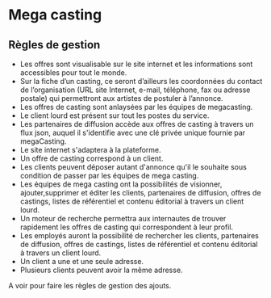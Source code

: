 # Mega casting

## Règles de gestion

- Les offres sont visualisable sur le site internet et les informations sont accessibles pour tout le monde.
- Sur la fiche d’un casting, ce seront d’ailleurs les coordonnées du contact de l’organisation (URL site Internet, e-mail, téléphone, fax ou adresse postale) qui permettront aux artistes de postuler à l’annonce.
- Les offres de casting sont anlaysées par les équipes de megacasting.
- Le client lourd est présent sur tout les postes du service.
- Les partenaires de diffusion accède aux offres de casting à travers un flux json, auquel il s'identifie avec une clé privée unique fournie par megaCasting.
- Le site internet s'adaptera à la plateforme.
- Un offre de casting correspond à un client.
- Les clients peuvent déposer autant d'annonce qu'il le souhaite sous condition de passer par les équipes de mega casting.
- Les équipes de mega casting ont la possibilités de visionner, ajouter,supprimer et éditer les clients, partenaires de diffusion, offres de castings, listes de référentiel et contenu éditorial à travers un client lourd.
- Un moteur de recherche permettra aux internautes de trouver rapidement les offres de casting qui correspondent à leur profil.
- Les employés auront la possibilité de rechercher les clients, partenaires de diffusion, offres de castings, listes de référentiel et contenu éditorial à travers un client lourd.
- Un client a une et une seule adresse.
- Plusieurs clients peuvent avoir la même adresse.

A voir pour faire les règles de gestion des ajouts.